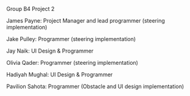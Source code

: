 Group B4 Project 2 

James Payne: Project Manager and lead programmer (steering implementation) 

Jake Pulley: Programmer (steering implementation)

Jay Naik: UI Design & Programmer

Olivia Qader: Programmer (steering implementation)

Hadiyah Mughal: UI Design & Programmer

Pavilion Sahota: Programmer (Obstacle and UI design implementation)
